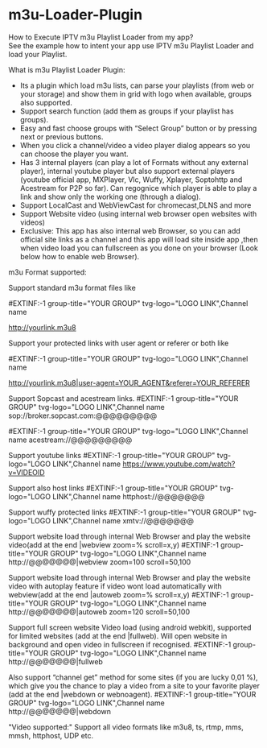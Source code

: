 # m3u-Loader-Plugin

How to Execute IPTV m3u Playlist Loader from my app?    
    See the example how to intent your app use IPTV m3u Playlist Loader and load your Playlist.  
    
 
What is m3u Playlist Loader Plugin:    
- Its a plugin which load m3u lists, can parse your playlists (from web or your storage) and show them in grid with logo when available, groups also supported.
- Support search function (add them as groups if your playlist has groups).
- Easy and fast choose groups with “Select Group” button or by pressing next or previous buttons.
- When you click a channel/video a video player dialog appears so you can choose the player you want.
- Has 3 internal players (can play a lot of Formats without any external player), internal youtube player but also support external players (youtube official app, MXPlayer, Vlc, Wuffy, Xplayer, Soptohttp and Acestream for P2P so far). Can regognice which player is able to play a link and show only the working one (through a dialog).
- Support LocalCast and WebViewCast for chromecast,DLNS and more
- Support Website video (using internal web browser open websites with videos)
- Exclusive: This app has also internal web Browser, so you can add official site links as a channel and this app will load site inside app ,then when video load you can fullscreen as you done on your browser (Look below how to enable web Browser).

   
   
   
   
   
   
   
   
m3u Format supported:

Support standard m3u format files like

#EXTINF:-1 group-title="YOUR GROUP" tvg-logo="LOGO LINK",Channel name

http://yourlink.m3u8

Support your protected links with user agent or referer or both like

#EXTINF:-1 group-title="YOUR GROUP" tvg-logo="LOGO LINK",Channel name

http://yourlink.m3u8|user-agent=YOUR_AGENT&referer=YOUR_REFERER

Support Sopcast and acestream links.
#EXTINF:-1 group-title="YOUR GROUP" tvg-logo="LOGO LINK",Channel name
sop://broker.sopcast.com:@@@@@@@@@

#EXTINF:-1 group-title="YOUR GROUP" tvg-logo="LOGO LINK",Channel name
acestream://@@@@@@@@@

Support youtube links
#EXTINF:-1 group-title="YOUR GROUP" tvg-logo="LOGO LINK",Channel name
https://www.youtube.com/watch?v=VIDEOID

Support also host links
#EXTINF:-1 group-title="YOUR GROUP" tvg-logo="LOGO LINK",Channel name
httphost://@@@@@@@

Support wuffy protected links
#EXTINF:-1 group-title="YOUR GROUP" tvg-logo="LOGO LINK",Channel name
xmtv://@@@@@@@

Support website load through internal Web Browser and play the website video(add at the end |webview zoom=% scroll=x,y)
#EXTINF:-1 group-title="YOUR GROUP" tvg-logo="LOGO LINK",Channel name
http://@@@@@@@|webview zoom=100 scroll=50,100

Support website load through internal Web Browser and play the website video with autoplay feature if video wont load automatically with webview(add at the end |autoweb zoom=% scroll=x,y)
#EXTINF:-1 group-title="YOUR GROUP" tvg-logo="LOGO LINK",Channel name
http://@@@@@@@|autoweb zoom=120 scroll=50,100

Support full screen website Video load (using android webkit), supported for limited websites (add at the end |fullweb). Will open website in background and open video in fullscreen if recognised.
#EXTINF:-1 group-title="YOUR GROUP" tvg-logo="LOGO LINK",Channel name
http://@@@@@@@|fullweb

Also support “channel get” method for some sites (if you are lucky 0,01 %), which give you the chance to play a video from a site to your favorite player (add at the end |webdown or webnoagent).
#EXTINF:-1 group-title="YOUR GROUP" tvg-logo="LOGO LINK",Channel name
http://@@@@@@@|webdown



"Video supported:"
Support all video formats like m3u8, ts, rtmp, mms, mmsh, httphost, UDP etc.
           
          
  
            
